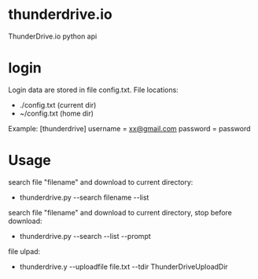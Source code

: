 # thunderdrive.io
ThunderDrive.io python api

# login

Login data are stored in file config.txt.
File locations:
- ./config.txt (current dir)
- ~/config.txt (home dir)

Example:
[thunderdrive]
username = xx@gmail.com
password = password

# Usage

search file "filename" and download to current directory:
 - thunderdrive.py --search filename --list

search file "filename" and download to current directory, stop before download:
 - thunderdrive.py --search --list --prompt

file ulpad:
- thunderdrive.y --uploadfile file.txt --tdir ThunderDriveUploadDir
